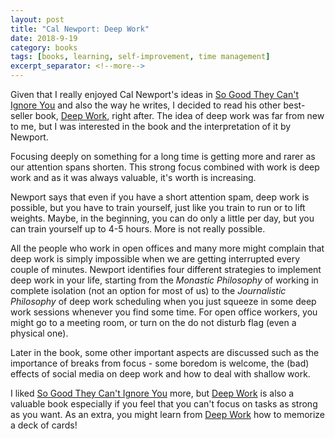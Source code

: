 ```yaml
---
layout: post
title: "Cal Newport: Deep Work"
date: 2018-9-19
category: books
tags: [books, learning, self-improvement, time management]
excerpt_separator: <!--more-->
---
```

Given that I really enjoyed Cal Newport's ideas in [So Good They Can't Ignore You](/blog/2018/08/22/so-good-they-cant-ignore-you) and also the way he writes, I decided to read his other best-seller book, [Deep Work](https://amzn.to/2MgHsN6), right after. The idea of deep work was far from new to me, but I was interested in the book and the interpretation of it by Newport.
<!--more-->
Focusing deeply on something for a long time is getting more and rarer as our attention spans shorten. This strong focus combined with work is deep work and as it was always valuable, it's worth is increasing. 

Newport says that even if you have a short attention spam, deep work is possible, but you have to train yourself, just like you train to run or to lift weights. Maybe, in the beginning, you can do only a little per day, but you can train yourself up to 4-5 hours. More is not really possible.

All the people who work in open offices and many more might complain that deep work is simply impossible when we are getting interrupted every couple of minutes. Newport identifies four different strategies to implement deep work in your life, starting from the _Monastic Philosophy_ of working in complete isolation (not an option for most of us) to the _Journalistic Philosophy_ of deep work scheduling when you just squeeze in some deep work sessions whenever you find some time. For open office workers, you might go to a meeting room, or turn on the do not disturb flag (even a physical one).

Later in the book, some other important aspects are discussed such as the importance of breaks from focus - some boredom is welcome, the (bad) effects of social media on deep work and how to deal with shallow work.

I liked [So Good They Can't Ignore You](https://amzn.to/2MCcElU) more, but [Deep Work](https://amzn.to/2MgHsN6) is also a valuable book especially if you feel that you can't focus on tasks as strong as you want. As an extra, you might learn from [Deep Work](https://amzn.to/2MgHsN6) how to memorize a deck of cards!